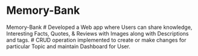 # Memory-Bank
Memory-Bank  # Developed a Web app where Users can share knowledge, Interesting Facts, Quotes, &amp; Reviews with Images along with Descriptions and tags.  # CRUD operation implemented to create or make changes for particular Topic and maintain Dashboard for User. 
